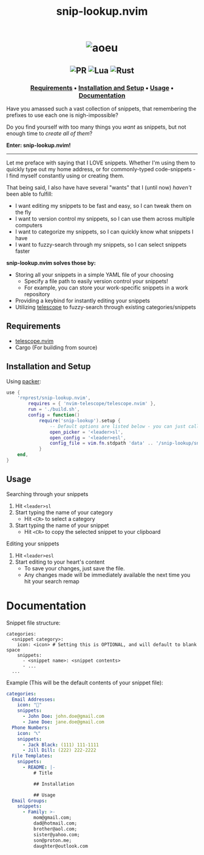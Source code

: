 <h1 align="center">
  <br>
  snip-lookup.nvim
  <br>
  <br>

![aoeu](https://user-images.githubusercontent.com/47462344/204839108-6dc32a57-1c4b-4921-911e-5220de4a7de8.gif)

</h1>
<h2 align="center">
  <img alt="PR" src="https://img.shields.io/badge/PRs-welcome-brightgreen.svg?style=flat"/>
  <img alt="Lua" src="https://img.shields.io/badge/lua-%232C2D72.svg?&style=flat&logo=lua&logoColor=white"/>
  <img alt="Rust" src="https://img.shields.io/badge/-Rust-orange"/>
</h2>
<h3 align="center">
  <a href="#requirements">Requirements</a> •
  <a href="#installation-and-setup">Installation and Setup</a> •
  <a href="#usage">Usage</a> •
  <a href="#documentation">Documentation</a>
</h3>

Have you amassed such a vast collection of snippets, that remembering the prefixes to use each one is nigh-impossible?

Do you find yourself with too many things you _want_ as snippets, but not enough time to _create all of them_?

**Enter: snip-lookup.nvim!**

---

Let me preface with saying that I LOVE snippets. Whether I'm using them to
quickly type out my home address, or for commonly-typed code-snippets - I find
myself constantly using or creating them.

That being said, I also have have several "wants" that I (until now) _haven't_ been able to fulfill:

- I want editing my snippets to be fast and easy, so I can tweak them on the fly
- I want to version control my snippets, so I can use them across multiple computers
- I want to categorize my snippets, so I can quickly know what snippets I have
- I want to fuzzy-search through my snippets, so I can select snippets faster

**snip-lookup.nvim solves those by:**

- Storing all your snippets in a simple YAML file of your choosing
  - Specify a file path to easily version control your snippets!
  - For example, you can store your work-specific snippets in a work repository
- Providing a keybind for instantly editing your snippets
- Utilizing [telescope](https://github.com/nvim-telescope/telescope.nvim) to fuzzy-search through existing categories/snippets

## Requirements

- [telescope.nvim](https://github.com/nvim-telescope/telescope.nvim)
- Cargo (For building from source)

## Installation and Setup

Using [packer](https://github.com/wbthomason/packer.nvim):

```lua
use {
    'rnprest/snip-lookup.nvim',
        requires = { 'nvim-telescope/telescope.nvim' },
        run = './build.sh',
        config = function()
            require('snip-lookup').setup {
                -- Default options are listed below - you can just call setup() if these are fine with you
                open_picker = '<leader>sl',
                open_config = '<leader>esl',
                config_file = vim.fn.stdpath 'data' .. '/snip-lookup/snippets.yaml',
            }
    end,
}
```

## Usage

Searching through your snippets

1. Hit `<leader>sl`
2. Start typing the name of your category
   - Hit `<CR>` to select a category
3. Start typing the name of your snippet
   - Hit `<CR>` to copy the selected snippet to your clipboard

Editing your snippets

1. Hit `<leader>esl`
2. Start editing to your heart's content
   - To save your changes, just save the file.
   - Any changes made will be immediately available the next time you hit your search remap

# Documentation

Snippet file structure:

```
categories:
  <snippet category>:
    icon: <icon> # Setting this is OPTIONAL, and will default to blank space
    snippets:
      - <snippet name>: <snippet contents>
      - ...
  ...
```

Example (This will be the default contents of your snippet file):

```yaml
categories:
  Email Addresses:
    icon: "📧"
    snippets:
      - John Doe: john.doe@gmail.com
      - Jane Doe: jane.doe@gmail.com
  Phone Numbers:
    icon: "📞"
    snippets:
      - Jack Black: (111) 111-1111
      - Jill Dill: (222) 222-2222
  File Templates:
    snippets:
      - README: |-
          # Title

          ## Installation

          ## Usage
  Email Groups:
    snippets:
      - Family: >-
          mom@gmail.com;
          dad@hotmail.com;
          brother@aol.com;
          sister@yahoo.com;
          son@proton.me;
          daughter@outlook.com
```
